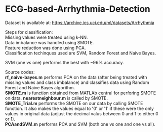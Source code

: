 # ECG-based-Arrhythmia-Detection
Dataset is available at: https://archive.ics.uci.edu/ml/datasets/Arrhythmia <br />

Steps for classification: <br />
Missing values were treated using k-NN. <br />
Data imbalance was handled using SMOTE. <br />
Feature reduction was done using PCA. <br />
Classification techinques used are SVM, Random Forest and Naive Bayes. <br />

SVM (one vs one) performs the best with ~96% accuracy. <br />

Source codes: <br />
**rf_naive-bayes.m** performs PCA on the data (after being treated with missing values and class imbalance) and classifies data using Random Forest and Naive Bayes algorithm.<br />
**SMOTE.m** is function obtained from MATLAb central for perforing SMOTE on data. **nearestneighbour.m** is called by SMOTE.<br />
**SMOTE_Trial.m** performs the SMOTE on our data by calling SMOTE function. It also makes the values equal to '0' or '1' if these were the only values in original data (adjust the decimal valus between 0 and 1 to either 0 or 1).<br />
**PCAandSVM.m** performs PCA and SVM (both one vs one and one vs all).<br />
